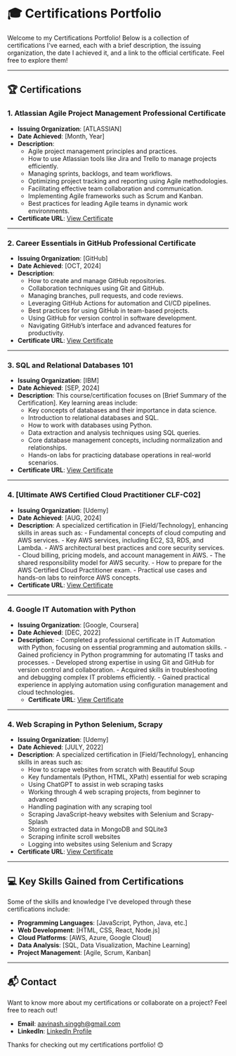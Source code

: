 # 🎓 Certifications Portfolio

Welcome to my Certifications Portfolio! Below is a collection of certifications I've earned, each with a brief description, the issuing organization, the date I achieved it, and a link to the official certificate. Feel free to explore them!

---

## 🏆 Certifications

### 1. **Atlassian Agile Project Management Professional Certificate**
   - **Issuing Organization**: [ATLASSIAN]
   - **Date Achieved**: [Month, Year]
   - **Description**: 
      - Agile project management principles and practices.
      - How to use Atlassian tools like Jira and Trello to manage projects efficiently.
      - Managing sprints, backlogs, and team workflows.
      - Optimizing project tracking and reporting using Agile methodologies.
      - Facilitating effective team collaboration and communication.
      - Implementing Agile frameworks such as Scrum and Kanban.
      - Best practices for leading Agile teams in dynamic work environments.
- **Certificate URL**: [View Certificate](https://www.linkedin.com/learning/certificates/f4414f2df6fd477c6a429390dcffc1335094c7cd45e2f084b7470a5ff2004a10)

---

### 2. **Career Essentials in GitHub Professional Certificate**
   - **Issuing Organization**: [GitHub]
   - **Date Achieved**: [OCT, 2024]
   - **Description**: 
      - How to create and manage GitHub repositories.
      - Collaboration techniques using Git and GitHub.
      - Managing branches, pull requests, and code reviews.
      - Leveraging GitHub Actions for automation and CI/CD pipelines.
      - Best practices for using GitHub in team-based projects.
      - Using GitHub for version control in software development.
      - Navigating GitHub’s interface and advanced features for productivity.
   - **Certificate URL**: [View Certificate]([https://www.linkedin.com/learning/certificates/357a64360c3dfcdb21269de69f3c7cdc68a230141d282ea4a1312574646cb4d8?lipi=urn%3Ali%3Apage%3Ad_flagship3_profile_view_base_certifications_details%3B5gf3lqObS9S%2B8XDunTDz1Q%3D%3D](https://www.linkedin.com/learning/certificates/357a64360c3dfcdb21269de69f3c7cdc68a230141d282ea4a1312574646cb4d8?lipi=urn%3Ali%3Apage%3Ad_flagship3_profile_view_base_certifications_details%3BELlrrpspQyibk%2FaFKiLbCw%3D%3D))

---

### 3. **SQL and Relational Databases 101**
   - **Issuing Organization**: [IBM]
   - **Date Achieved**: [SEP, 2024]
   - **Description**: This course/certification focuses on [Brief Summary of the Certification]. Key learning areas include:
      - Key concepts of databases and their importance in data science.
      - Introduction to relational databases and SQL.
      - How to work with databases using Python.
      - Data extraction and analysis techniques using SQL queries.
      - Core database management concepts, including normalization and relationships.
      - Hands-on labs for practicing database operations in real-world scenarios.
   - **Certificate URL**: [View Certificate](https://courses.ibmdeveloper.skillsnetwork.site/certificates/39fdc022c8b247778892df7adc66dea0)

---

### 4. **[Ultimate AWS Certified Cloud Practitioner CLF-C02]**
   - **Issuing Organization**: [Udemy]
   - **Date Achieved**: [AUG, 2024]
   - **Description**: A specialized certification in [Field/Technology], enhancing skills in areas such as:
         - Fundamental concepts of cloud computing and AWS services.
         - Key AWS services, including EC2, S3, RDS, and Lambda.
         - AWS architectural best practices and core security services.
         - Cloud billing, pricing models, and account management in AWS.
         - The shared responsibility model for AWS security.
         - How to prepare for the AWS Certified Cloud Practitioner exam.
         - Practical use cases and hands-on labs to reinforce AWS concepts.
   - **Certificate URL**: [View Certificate](https://www.udemy.com/certificate/UC-ea513650-6f91-40ee-8868-89cd1ff337e7/)

---

### 4. **Google IT Automation with Python**
   - **Issuing Organization**: [Google, Coursera]
   - **Date Achieved**: [DEC, 2022]
   - **Description**: 
         - Completed a professional certificate in IT Automation with Python, focusing on essential programming and automation skills.
         - Gained proficiency in Python programming for automating IT tasks and processes.
         - Developed strong expertise in using Git and GitHub for version control and collaboration.
         - Acquired skills in troubleshooting and debugging complex IT problems efficiently.
         - Gained practical experience in applying automation using configuration management and cloud technologies.
     - **Certificate URL**: [View Certificate](https://www.coursera.org/account/accomplishments/professional-cert/LEB9M6L2LV7Y)

---
### 4. **Web Scraping in Python Selenium, Scrapy**
   - **Issuing Organization**: [Udemy]
   - **Date Achieved**: [JULY, 2022]
   - **Description**: A specialized certification in [Field/Technology], enhancing skills in areas such as:
        - How to scrape websites from scratch with Beautiful Soup
        - Key fundamentals (Python, HTML, XPath) essential for web scraping
        - Using ChatGPT to assist in web scraping tasks
        - Working through 4 web scraping projects, from beginner to advanced
        - Handling pagination with any scraping tool
        - Scraping JavaScript-heavy websites with Selenium and Scrapy-Splash
        - Storing extracted data in MongoDB and SQLite3
        - Scraping infinite scroll websites
        - Logging into websites using Selenium and Scrapy
   - **Certificate URL**: [View Certificate](https://www.udemy.com/certificate/UC-829a1d19-7f3f-43fe-9864-bc57e7d7304e/)

---

## 💻 Key Skills Gained from Certifications
Some of the skills and knowledge I've developed through these certifications include:
- **Programming Languages**: [JavaScript, Python, Java, etc.]
- **Web Development**: [HTML, CSS, React, Node.js]
- **Cloud Platforms**: [AWS, Azure, Google Cloud]
- **Data Analysis**: [SQL, Data Visualization, Machine Learning]
- **Project Management**: [Agile, Scrum, Kanban]

---

## 📬 Contact
Want to know more about my certifications or collaborate on a project? Feel free to reach out!

- **Email**: aavinash.singgh@gmail.com
- **LinkedIn**: [LinkedIn Profile](https://www.linkedin.com/in/avinashsinghh/)


Thanks for checking out my certifications portfolio! 😊
